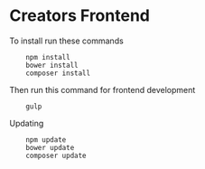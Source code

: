 # Creators Frontend


To install run these commands  

```
    npm install
    bower install
    composer install
```

Then run this command for frontend development 

```
    gulp 
```


Updating 

```
    npm update
    bower update
    composer update
```
